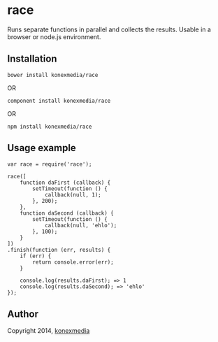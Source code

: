 # race

Runs separate functions in parallel and collects the results. Usable in a browser or node.js environment.

## Installation

    bower install konexmedia/race
    
OR

    component install konexmedia/race

OR

    npm install konexmedia/race

## Usage example

    var race = require('race');

    race([
        function daFirst (callback) {
            setTimeout(function () {
                callback(null, 1);
            }, 200);
        },
        function daSecond (callback) {
            setTimeout(function () {
                callback(null, 'ehlo');
            }, 100);        
        }
    ])
    .finish(function (err, results) {
        if (err) {
            return console.error(err);
        }
        
        console.log(results.daFirst); => 1
        console.log(results.daSecond); => 'ehlo'
    });

## Author

Copyright 2014, [konexmedia](http://konexmedia.com)